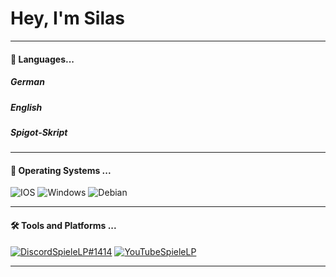 <!DOCTYPE html>
<html>
<head>
 
</head>
<body>
  <h1>Hey, I'm Silas</h1>
  <hr>
  <h4>🔭  Languages...</h4>
  <p>
    <h5>German</h5>
    <h5>English</h5>
    <h5>Spigot-Skript</h5>
  </p>
  <hr>
  <h4>🌱  Operating Systems ...</h4>
  <p>
    <img src="https://img.shields.io/badge/IOS-000000?style=for-the-badge&logo=ios&logoColor=white" alt="IOS">
    <img src="https://img.shields.io/badge/Windows-0F5BEA?style=for-the-badge&logo=windows&logoColor=white" alt="Windows">
    <img src="https://img.shields.io/badge/Debian-B70000?style=for-the-badge&logo=debian&logoColor=white" alt="Debian">
  </p>
  <hr>
  <h4>🛠️ Tools and Platforms ...</h4>
  <div class="logo-container">
    <a href="https://www.youtube.com/watch?v=dQw4w9WgXcQ"><img src="https://img.shields.io/badge/Discord-7289DA?style=for-the-badge&logo=discord&logoColor=white" alt="Discord"><span>SpieleLP#1414</span></a>
    <a href="https://www.youtube.com/watch?v=dQw4w9WgXcQ"><img src="https://img.shields.io/badge/YouTube-FF0000?style=for-the-badge&logo=youtube&logoColor=white" alt="YouTube"><span>SpieleLP</span></a>
  </div>
  <hr>
</body>
</html>
